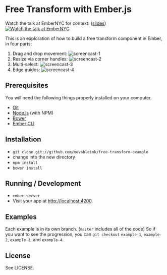 # Free Transform with Ember.js

Watch the talk at EmberNYC for context: ([slides](http://movableink.github.io/free-transform-example))
[![Watch the talk at EmberNYC](http://movableink.github.io/free-transform-example/images/youtube.png)](https://www.youtube.com/watch?v=gRpz5SZ7b7Q#t=2550) 


This is an exploration of how to build a free transform component in Ember, in four parts:

1. Drag and drop movement: ![screencast-1](http://movableink.github.io/free-transform-example/gifs/transform-1.gif)
2. Resize via corner handles: ![screencast-2](http://movableink.github.io/free-transform-example/gifs/transform-2.gif)
3. Multi-select: ![screencast-3](http://movableink.github.io/free-transform-example/gifs/transform-3.gif)
4. Edge guides: ![screencast-4](http://movableink.github.io/free-transform-example/gifs/transform-4.gif)

## Prerequisites

You will need the following things properly installed on your computer.

* [Git](http://git-scm.com/)
* [Node.js](http://nodejs.org/) (with NPM)
* [Bower](http://bower.io/)
* [Ember CLI](http://www.ember-cli.com/)

## Installation

* `git clone git://github.com/movableink/free-transform-example`
* change into the new directory
* `npm install`
* `bower install`

## Running / Development

* `ember server`
* Visit your app at [http://localhost:4200](http://localhost:4200).

## Examples

Each example is in its own branch. (`master` includes all of the code) So if you want to see the progression, you can `git checkout` `example-1`, `example-2`, `example-3`, and `example-4`.

## License

See LICENSE.
